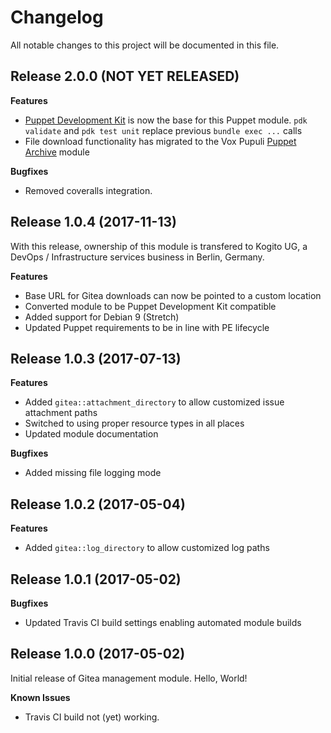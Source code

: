 # Changelog

All notable changes to this project will be documented in this file.

## Release 2.0.0 (NOT YET RELEASED)

**Features**

- [Puppet Development Kit](https://puppet.com/download-puppet-development-kit)
  is now the base for this Puppet module. `pdk validate` and `pdk test unit`
  replace previous `bundle exec ...` calls
- File download functionality has migrated to the Vox Pupuli
  [Puppet Archive](https://github.com/voxpupuli/puppet-archive) module

**Bugfixes**

- Removed coveralls integration.

## Release 1.0.4 (2017-11-13)

With this release, ownership of this module is transfered to Kogito UG,
a DevOps / Infrastructure services business in Berlin, Germany.

**Features**

- Base URL for Gitea downloads can now be pointed to a custom location
- Converted module to be Puppet Development Kit compatible
- Added support for Debian 9 (Stretch)
- Updated Puppet requirements to be in line with PE lifecycle

## Release 1.0.3 (2017-07-13)

**Features**

- Added `gitea::attachment_directory` to allow customized issue attachment paths
- Switched to using proper resource types in all places
- Updated module documentation

**Bugfixes**

- Added missing file logging mode

## Release 1.0.2 (2017-05-04)

**Features**

- Added `gitea::log_directory` to allow customized log paths

## Release 1.0.1 (2017-05-02)

**Bugfixes**

- Updated Travis CI build settings enabling automated module builds

## Release 1.0.0 (2017-05-02)

Initial release of Gitea management module. Hello, World!

**Known Issues**

- Travis CI build not (yet) working.
